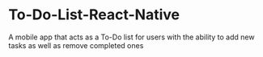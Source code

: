 # To-Do-List-React-Native
A mobile app that acts as a To-Do list for users with the ability to add new tasks as well as remove completed ones
